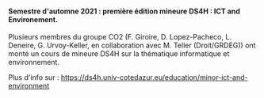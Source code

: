 #### Semestre d'automne 2021 : première édition mineure DS4H : ICT and Environement. 


Plusieurs membres du groupe CO2 (F. Giroire, D. Lopez-Pacheco, L. Deneire, G. Urvoy-Keller, en collaboration avec M. Teller (Droit/GRDEG)) ont monté un cours de mineure DS4H sur la thématique informatique et environnement. 

Plus d'info sur : <a href="https://ds4h.univ-cotedazur.eu/education/minor-ict-and-environment ">https://ds4h.univ-cotedazur.eu/education/minor-ict-and-environment</a>